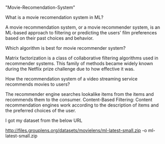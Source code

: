 "Movie-Recomendation-System"



What is a movie recomendation system in ML?


A movie recommendation system, or a movie recommender system, is an ML-based approach to filtering or predicting the users' film preferences based on their past choices and behavior.

Which algorithm is best for movie recommender system?


Matrix factorization is a class of collaborative filtering algorithms used in recommender systems. This family of methods became widely known during the Netflix prize challenge due to how effective it was.

How the recommendation system of a video streaming service recommends movies to users?


The recommender engine searches lookalike items from the items and recommends them to the consumer. Content-Based Filtering: Content recommendation engines work according to the description of items and the preferred choices of the user.

I got my dataset from the below URL


http://files.grouplens.org/datasets/movielens/ml-latest-small.zip -o ml-latest-small.zip

